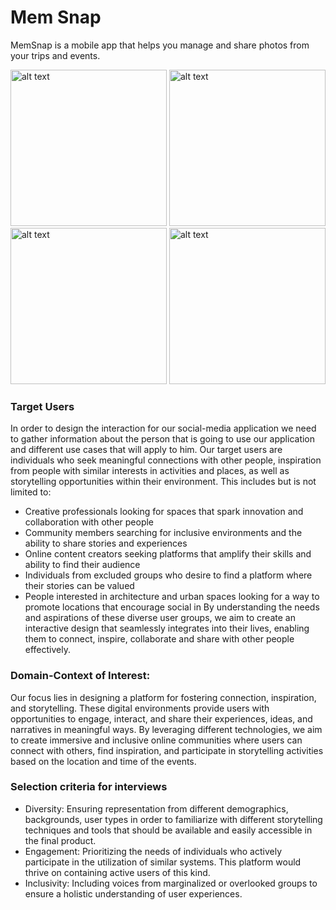 # Mem Snap

MemSnap is a mobile app that helps you manage and share photos from your trips and events.

<img src="https://github.com/user-attachments/assets/045c22bd-3d24-42e0-82c4-547eb38fad8f" alt="alt text" width="250">
<img src="https://github.com/user-attachments/assets/845def32-00f0-4668-9ac0-546b094c7f16" alt="alt text" width="250">
<img src="https://github.com/user-attachments/assets/2b99b255-9994-40f1-b3c5-532a8c152290" alt="alt text" width="250">
<img src="https://github.com/user-attachments/assets/82b622ac-175e-4b69-b887-5ae7b7d97209" alt="alt text" width="250">


### Target Users
In order to design the interaction for our social-media application we need to gather
information about the person that is going to use our application and different use cases that will
apply to him. Our target users are individuals who seek meaningful connections with other
people, inspiration from people with similar interests in activities and places, as well as
storytelling opportunities within their environment. This includes but is not limited to:
- Creative professionals looking for spaces that spark innovation and collaboration
with other people
- Community members searching for inclusive environments and the ability to
share stories and experiences
- Online content creators seeking platforms that amplify their skills and ability to
find their audience
- Individuals from excluded groups who desire to find a platform where their stories
can be valued
- People interested in architecture and urban spaces looking for a way to promote
locations that encourage social in
By understanding the needs and aspirations of these diverse user groups, we aim to
create an interactive design that seamlessly integrates into their lives, enabling them to connect,
inspire, collaborate and share with other people effectively.
### Domain-Context of Interest:
Our focus lies in designing a platform for fostering connection, inspiration, and
storytelling. These digital environments provide users with opportunities to engage, interact, and
share their experiences, ideas, and narratives in meaningful ways. By leveraging different
technologies, we aim to create immersive and inclusive online communities where users can
connect with others, find inspiration, and participate in storytelling activities based on the
location and time of the events.
### Selection criteria for interviews
- Diversity: Ensuring representation from different demographics, backgrounds, user
types in order to familiarize with different storytelling techniques and tools that should
be available and easily accessible in the final product.
- Engagement: Prioritizing the needs of individuals who actively participate in the
utilization of similar systems. This platform would thrive on containing active users of
this kind.
- Inclusivity: Including voices from marginalized or overlooked groups to ensure a
holistic understanding of user experiences.
